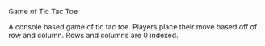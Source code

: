 Game of Tic Tac Toe

A console based game of tic tac toe. Players place their move based off of row and column. Rows and columns are 0 indexed.
